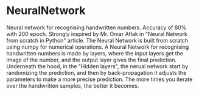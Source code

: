 # NeuralNetwork
Neural network for recognising handwritten numbers. Accuracy of 80% with 200 epoch.
Strongly inspired by Mr. Omar Aflak in "Neural Network from scratch in Python" article.
The Neural Network is built from scratch using numpy for numerical operations. 
A Neural Network for recognising handwritten numbers is made by layers, where the input layers get the image of the number, and the output layer gives the final prediction.
Underneath the hood, in the "Hidden layers", the nerual network start by randomizing the prediction, and then by back-propagation it adjusts the parameters to make a more
precise prediction. The more times you iterate over the handwritten samples, the better it becomes.
